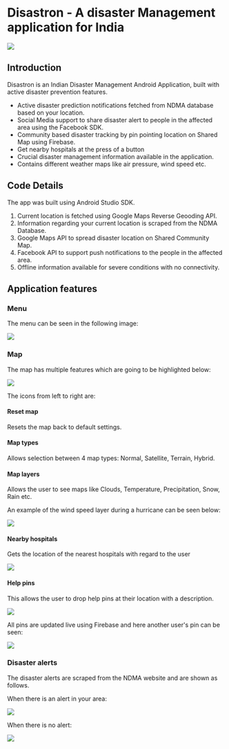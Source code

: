 # Disastron - A disaster Management application for India

<img src="R_images/Earth.png">

## Introduction

Disastron is an Indian Disaster Management Android Application, built with active disaster prevention features.
- Active disaster prediction notifications fetched from NDMA database based on your location.
- Social Media support to share disaster alert to people in the affected area using the Facebook SDK.
- Community based disaster tracking by pin pointing location on Shared Map using Firebase.
- Get nearby hospitals at the press of a button
- Crucial disaster management information available in the application.
- Contains different weather maps like air pressure, wind speed etc.

## Code Details

The app was built using Android Studio SDK.
1. Current location is fetched using Google Maps Reverse Geooding API.
2. Information regarding your current location is scraped from the NDMA Database.
3. Google Maps API to spread disaster location on Shared Community Map.
4. Facebook API to support push notifications to the people in the affected area.
5. Offline information available for severe conditions with no connectivity.

## Application features

### Menu

The menu can be seen in the following image:       

<img src="R_images/menu.jpeg">

### Map

The map has multiple features which are going to be highlighted below:    

<img src="R_images/map.PNG">

The icons from left to right are:

#### Reset map
Resets the map back to default settings.    

#### Map types
Allows selection between 4 map types: Normal, Satellite, Terrain, Hybrid.

#### Map layers
Allows the user to see maps like Clouds, Temperature, Precipitation, Snow, Rain etc.

An example of the wind speed layer during a hurricane can be seen below:

<img src="R_images/hurricane.jpeg">

#### Nearby hospitals

Gets the location of the nearest hospitals with regard to the user

<img src="R_images/hospitals.jpeg">

#### Help pins

This allows the user to drop help pins at their location with a description.

<img src="R_images/help1.jpeg">

All pins are updated live using Firebase and here another user's pin can be seen:

<img src="R_images/help2.jpeg">

### Disaster alerts

The disaster alerts are scraped from the NDMA website and are shown as follows.

When there is an alert in your area:

<img src="R_images/alert1.jpeg">

When there is no alert:

<img src="R_images/alert2.jpeg">




